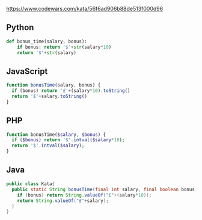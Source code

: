https://www.codewars.com/kata/56f6ad906b88de513f000d96

## Python
```python
def bonus_time(salary, bonus):
    if bonus: return '$'+str(salary*10)
    return '$'+str(salary)
```

## JavaScript
```js
function bonusTime(salary, bonus) {
  if (bonus) return '£'+(salary*10).toString()
  return '£'+salary.toString()
}
```

## PHP
```php
function bonusTime($salary, $bonus) {
  if ($bonus) return '$'.intval($salary*10);
  return '$'.intval($salary);
}
```

## Java
```java
public class Kata{
  public static String bonusTime(final int salary, final boolean bonus) {
    if (bonus) return String.valueOf("£"+(salary*10));
    return String.valueOf("£"+salary);
  }
}
```